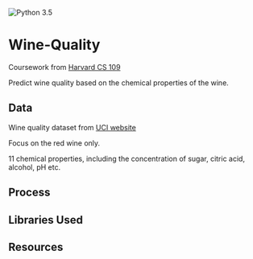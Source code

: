 ![Python 3.5](https://img.shields.io/badge/python-3.5-blue.svg)

# Wine-Quality
Coursework from [Harvard CS 109](http://nbviewer.jupyter.org/github/cs109/2014/blob/master/homework/HW5.ipynb)

Predict wine quality based on the chemical properties of the wine.

## Data
Wine quality dataset from [UCI website](https://archive.ics.uci.edu/ml/machine-learning-databases/wine-quality/)

Focus on the red wine only.

11 chemical properties, including the concentration of sugar, citric acid, alcohol, pH etc.

## Process

## Libraries Used

## Resources
